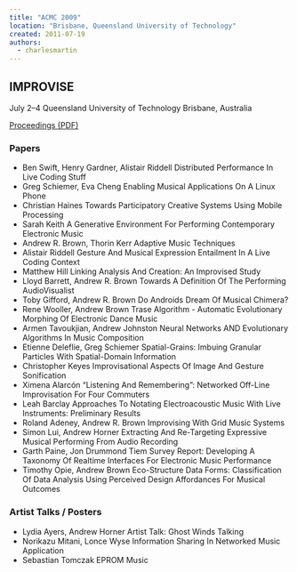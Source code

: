 ```yaml
---
title: "ACMC 2009"
location: "Brisbane, Queensland University of Technology"
created: 2011-07-19
authors: 
  - charlesmartin
---
```


## **IMPROVISE**

July 2–4 Queensland University of Technology Brisbane, Australia

[Proceedings (PDF)](/proceedings/ACMC2009-proceedings.pdf)

### **Papers**

- Ben Swift, Henry Gardner, Alistair Riddell Distributed Performance In Live Coding Stuff
- Greg Schiemer, Eva Cheng Enabling Musical Applications On A Linux Phone
- Christian Haines Towards Participatory Creative Systems Using Mobile Processing
- Sarah Keith A Generative Environment For Performing Contemporary Electronic Music
- Andrew R. Brown, Thorin Kerr Adaptive Music Techniques
- Alistair Riddell Gesture And Musical Expression Entailment In A Live Coding Context
- Matthew Hill Linking Analysis And Creation: An Improvised Study
- Lloyd Barrett, Andrew R. Brown Towards A Definition Of The Performing AudioVisualist
- Toby Gifford, Andrew R. Brown Do Androids Dream Of Musical Chimera?
- Rene Wooller, Andrew Brown Trase Algorithm - Automatic Evolutionary Morphing Of Electronic Dance Music
- Armen Tavoukjian, Andrew Johnston Neural Networks AND Evolutionary Algorithms In Music Composition
- Etienne Deleflie, Greg Schiemer Spatial-Grains: Imbuing Granular Particles With Spatial-Domain Information
- Christopher Keyes Improvisational Aspects Of Image And Gesture Sonification
- Ximena Alarcón “Listening And Remembering”: Networked Off-Line Improvisation For Four Commuters
- Leah Barclay Approaches To Notating Electroacoustic Music With Live Instruments: Preliminary Results
- Roland Adeney, Andrew R. Brown Improvising With Grid Music Systems
- Simon Lui, Andrew Horner Extracting And Re-Targeting Expressive Musical Performing From Audio Recording
- Garth Paine, Jon Drummond Tiem Survey Report: Developing A Taxonomy Of Realtime Interfaces For Electronic Music Performance
- Timothy Opie, Andrew Brown Eco-Structure Data Forms: Classification Of Data Analysis Using Perceived Design Affordances For Musical Outcomes

### **Artist Talks / Posters**

- Lydia Ayers, Andrew Horner Artist Talk: Ghost Winds Talking
- Norikazu Mitani, Lonce Wyse Information Sharing In Networked Music Application
- Sebastian Tomczak EPROM Music
